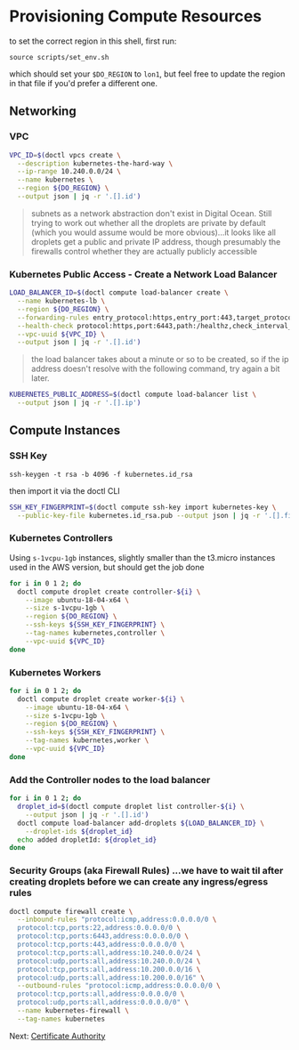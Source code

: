 # Provisioning Compute Resources

to set the correct region in this shell, first run:

```
source scripts/set_env.sh
```

which should set your `$DO_REGION` to `lon1`, but feel free to update the region in that file if you'd prefer a different one.

## Networking

### VPC

```sh
VPC_ID=$(doctl vpcs create \
  --description kubernetes-the-hard-way \
  --ip-range 10.240.0.0/24 \
  --name kubernetes \
  --region ${DO_REGION} \
  --output json | jq -r '.[].id')
```

> subnets as a network abstraction don't exist in Digital Ocean. Still trying to work out whether all the droplets are private by default (which you would assume would be more obvious)...it looks like all droplets get a public and private IP address, though presumably the firewalls control whether they are actually publicly accessible

### Kubernetes Public Access - Create a Network Load Balancer

```sh
LOAD_BALANCER_ID=$(doctl compute load-balancer create \
  --name kubernetes-lb \
  --region ${DO_REGION} \
  --forwarding-rules entry_protocol:https,entry_port:443,target_protocol:https,target_port:6443,certificate_id:,tls_passthrough:true \
  --health-check protocol:https,port:6443,path:/healthz,check_interval_seconds:10,response_timeout_seconds:5,healthy_threshold:5,unhealthy_threshold:3 \
  --vpc-uuid ${VPC_ID} \
  --output json | jq -r '.[].id')
```

> the load balancer takes about a minute or so to be created, so if the ip address doesn't resolve with the following command, try again a bit later.

```sh
KUBERNETES_PUBLIC_ADDRESS=$(doctl compute load-balancer list \
  --output json | jq -r '.[].ip')
```

## Compute Instances

### SSH Key

```
ssh-keygen -t rsa -b 4096 -f kubernetes.id_rsa
```

then import it via the doctl CLI

```sh
SSH_KEY_FINGERPRINT=$(doctl compute ssh-key import kubernetes-key \
  --public-key-file kubernetes.id_rsa.pub --output json | jq -r '.[].fingerprint')
```

### Kubernetes Controllers

Using `s-1vcpu-1gb` instances, slightly smaller than the t3.micro instances used in the AWS version, but should get the job done

```sh
for i in 0 1 2; do
  doctl compute droplet create controller-${i} \
    --image ubuntu-18-04-x64 \
    --size s-1vcpu-1gb \
    --region ${DO_REGION} \
    --ssh-keys ${SSH_KEY_FINGERPRINT} \
    --tag-names kubernetes,controller \
    --vpc-uuid ${VPC_ID}
done
```

### Kubernetes Workers

```sh
for i in 0 1 2; do
  doctl compute droplet create worker-${i} \
    --image ubuntu-18-04-x64 \
    --size s-1vcpu-1gb \
    --region ${DO_REGION} \
    --ssh-keys ${SSH_KEY_FINGERPRINT} \
    --tag-names kubernetes,worker \
    --vpc-uuid ${VPC_ID}
done
```

### Add the Controller nodes to the load balancer

```sh
for i in 0 1 2; do
  droplet_id=$(doctl compute droplet list controller-${i} \
    --output json | jq -r '.[].id')
  doctl compute load-balancer add-droplets ${LOAD_BALANCER_ID} \
    --droplet-ids ${droplet_id}
  echo added dropletId: ${droplet_id}
done
```


### Security Groups (aka Firewall Rules) ...we have to wait til after creating droplets before we can create any ingress/egress rules

```sh
doctl compute firewall create \
  --inbound-rules "protocol:icmp,address:0.0.0.0/0 \
  protocol:tcp,ports:22,address:0.0.0.0/0 \
  protocol:tcp,ports:6443,address:0.0.0.0/0 \
  protocol:tcp,ports:443,address:0.0.0.0/0 \
  protocol:tcp,ports:all,address:10.240.0.0/24 \
  protocol:udp,ports:all,address:10.240.0.0/24 \
  protocol:tcp,ports:all,address:10.200.0.0/16 \
  protocol:udp,ports:all,address:10.200.0.0/16" \
  --outbound-rules "protocol:icmp,address:0.0.0.0/0 \
  protocol:tcp,ports:all,address:0.0.0.0/0 \
  protocol:udp,ports:all,address:0.0.0.0/0" \
  --name kubernetes-firewall \
  --tag-names kubernetes
```

Next: [Certificate Authority](04-certificate-authority.md)
